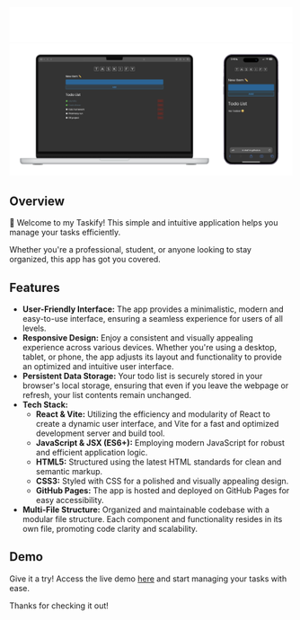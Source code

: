 <p align="center">
  <img src="https://github.com/shaf-m/Taskify/blob/main/Taskify-logos_white.png" width="600px/>
</p>

<p align="center">
  <img src="https://github.com/shaf-m/Taskify/blob/main/Mockups/MockupsCombinedLogo.png"/>
</p>

## Overview

👋 Welcome to my Taskify! This simple and intuitive application helps you manage your tasks efficiently. 

Whether you're a professional, student, or anyone looking to stay organized, this app has got you covered.

## Features

- **User-Friendly Interface:** The app provides a minimalistic, modern and easy-to-use interface, ensuring a seamless experience for users of all levels.
- **Responsive Design:** Enjoy a consistent and visually appealing experience across various devices. Whether you're using a desktop, tablet, or phone, the app adjusts its layout and functionality to provide an optimized and intuitive user interface.
- **Persistent Data Storage:** Your todo list is securely stored in your browser's local storage, ensuring that even if you leave the webpage or refresh, your list contents remain unchanged.
- **Tech Stack:**
  - **React & Vite:** Utilizing the efficiency and modularity of React to create a dynamic user interface, and Vite for a fast and optimized development server and build tool.
  - **JavaScript & JSX (ES6+):** Employing modern JavaScript for robust and efficient application logic.
  - **HTML5:** Structured using the latest HTML standards for clean and semantic markup.
  - **CSS3:** Styled with CSS for a polished and visually appealing design.
  - **GitHub Pages:** The app is hosted and deployed on GitHub Pages for easy accessibility.
- **Multi-File Structure:** Organized and maintainable codebase with a modular file structure. Each component and functionality resides in its own file, promoting code clarity and scalability.

## Demo

Give it a try! Access the live demo [here](https://shaf-m.github.io/Taskify/) and start managing your tasks with ease.

Thanks for checking it out!
